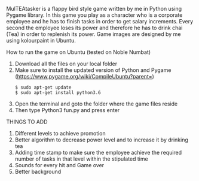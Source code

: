 MulTEAtasker is a flappy bird style game written by me in Python using Pygame library. In this game you play as a character who is a corporate employee 
and he has to finish tasks in order to get salary increments. Every second the employee loses its power and therefore he has to drink chai (Tea) in order to replenish its power. 
Game images are designed by me using kolourpaint in Ubuntu. 

How to run the game on Ubuntu (tested on Noble Numbat)
1) Download all the files on your local folder
2) Make sure to install the updated version of Python and Pygame (https://www.pygame.org/wiki/CompileUbuntu?parent=)
    ```
    $ sudo apt-get update
    $ sudo apt-get install python3.6
    ```
4) Open the terminal and goto the folder where the game files reside
5) Then type Python3 fun.py and press enter

THINGS TO ADD
1) Different levels to achieve promotion
2) Better algorithm to decrease power level and to increase it by drinking tea
3) Adding time stamp to make sure the employee achieve the required number of tasks in that level within the stipulated time
4) Sounds for every hit and Game over
5) Better background
